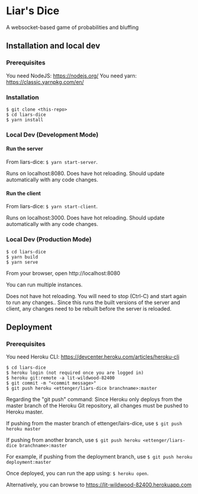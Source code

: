 # Liar's Dice

A websocket-based game of probabilities and bluffing

## Installation and local dev

### Prerequisites
You need NodeJS: https://nodejs.org/
You need yarn: https://classic.yarnpkg.com/en/

### Installation
```
$ git clone <this-repo>
$ cd liars-dice
$ yarn install
```

### Local Dev (Development Mode)
#### Run the server
From liars-dice: `$ yarn start-server`.

Runs on localhost:8080. Does have hot reloading. Should update automatically with any code changes.

#### Run the client
From liars-dice: `$ yarn start-client`.

Runs on localhost:3000. Does have hot reloading. Should update automatically with any code changes.

### Local Dev (Production Mode)
```
$ cd liars-dice
$ yarn build
$ yarn serve
```

From your browser, open http://localhost:8080

You can run multiple instances.

Does not have hot reloading. You will need to stop (Ctrl-C) and start again to run any changes.. Since this runs the built versions of the server and client, any changes need to be rebuilt before the server is reloaded.

## Deployment

### Prerequisites
You need Heroku CLI: https://devcenter.heroku.com/articles/heroku-cli
```
$ cd liars-dice
$ heroku login (not required once you are logged in)
$ heroku git:remote -a lit-wildwood-82400
$ git commit -m "<commit message>"
$ git push heroku <ettenger/liars-dice branchname>:master
```
Regarding the "git push" command:
Since Heroku only deploys from the master branch of the Heroku Git repository, all changes must be pushed to Heroku master.

If pushing from the master branch of ettenger/lairs-dice, use `$ git push heroku master`

If pushing from another branch, use `$ git push heroku <ettenger/liars-dice branchname>:master`

For example, if pushing from the deployment branch, use `$ git push heroku deployment:master`

Once deployed, you can run the app using: `$ heroku open`.

Alternatively, you can browse to https://lit-wildwood-82400.herokuapp.com